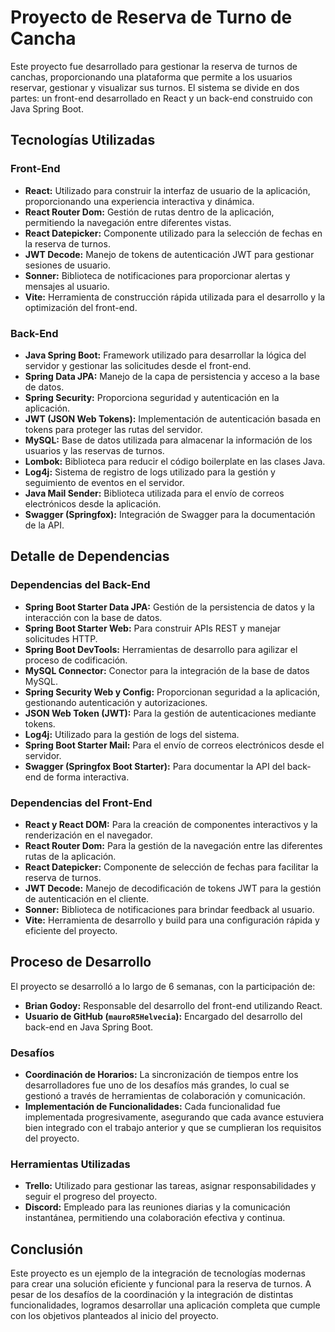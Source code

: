 # Proyecto de Reserva de Turno de Cancha

Este proyecto fue desarrollado para gestionar la reserva de turnos de canchas, proporcionando una plataforma que permite a los usuarios reservar, gestionar y visualizar sus turnos. El sistema se divide en dos partes: un front-end desarrollado en React y un back-end construido con Java Spring Boot.

## Tecnologías Utilizadas

### Front-End
- **React:** Utilizado para construir la interfaz de usuario de la aplicación, proporcionando una experiencia interactiva y dinámica.
- **React Router Dom:** Gestión de rutas dentro de la aplicación, permitiendo la navegación entre diferentes vistas.
- **React Datepicker:** Componente utilizado para la selección de fechas en la reserva de turnos.
- **JWT Decode:** Manejo de tokens de autenticación JWT para gestionar sesiones de usuario.
- **Sonner:** Biblioteca de notificaciones para proporcionar alertas y mensajes al usuario.
- **Vite:** Herramienta de construcción rápida utilizada para el desarrollo y la optimización del front-end.

### Back-End
- **Java Spring Boot:** Framework utilizado para desarrollar la lógica del servidor y gestionar las solicitudes desde el front-end.
- **Spring Data JPA:** Manejo de la capa de persistencia y acceso a la base de datos.
- **Spring Security:** Proporciona seguridad y autenticación en la aplicación.
- **JWT (JSON Web Tokens):** Implementación de autenticación basada en tokens para proteger las rutas del servidor.
- **MySQL:** Base de datos utilizada para almacenar la información de los usuarios y las reservas de turnos.
- **Lombok:** Biblioteca para reducir el código boilerplate en las clases Java.
- **Log4j:** Sistema de registro de logs utilizado para la gestión y seguimiento de eventos en el servidor.
- **Java Mail Sender:** Biblioteca utilizada para el envío de correos electrónicos desde la aplicación.
- **Swagger (Springfox):** Integración de Swagger para la documentación de la API.

## Detalle de Dependencias

### Dependencias del Back-End
- **Spring Boot Starter Data JPA:** Gestión de la persistencia de datos y la interacción con la base de datos.
- **Spring Boot Starter Web:** Para construir APIs REST y manejar solicitudes HTTP.
- **Spring Boot DevTools:** Herramientas de desarrollo para agilizar el proceso de codificación.
- **MySQL Connector:** Conector para la integración de la base de datos MySQL.
- **Spring Security Web y Config:** Proporcionan seguridad a la aplicación, gestionando autenticación y autorizaciones.
- **JSON Web Token (JWT):** Para la gestión de autenticaciones mediante tokens.
- **Log4j:** Utilizado para la gestión de logs del sistema.
- **Spring Boot Starter Mail:** Para el envío de correos electrónicos desde el servidor.
- **Swagger (Springfox Boot Starter):** Para documentar la API del back-end de forma interactiva.

### Dependencias del Front-End
- **React y React DOM:** Para la creación de componentes interactivos y la renderización en el navegador.
- **React Router Dom:** Para la gestión de la navegación entre las diferentes rutas de la aplicación.
- **React Datepicker:** Componente de selección de fechas para facilitar la reserva de turnos.
- **JWT Decode:** Manejo de decodificación de tokens JWT para la gestión de autenticación en el cliente.
- **Sonner:** Biblioteca de notificaciones para brindar feedback al usuario.
- **Vite:** Herramienta de desarrollo y build para una configuración rápida y eficiente del proyecto.

## Proceso de Desarrollo

El proyecto se desarrolló a lo largo de 6 semanas, con la participación de:
- **Brian Godoy:** Responsable del desarrollo del front-end utilizando React.
- **Usuario de GitHub (`mauroR5Helvecia`):** Encargado del desarrollo del back-end en Java Spring Boot.

### Desafíos
- **Coordinación de Horarios:** La sincronización de tiempos entre los desarrolladores fue uno de los desafíos más grandes, lo cual se gestionó a través de herramientas de colaboración y comunicación.
- **Implementación de Funcionalidades:** Cada funcionalidad fue implementada progresivamente, asegurando que cada avance estuviera bien integrado con el trabajo anterior y que se cumplieran los requisitos del proyecto.

### Herramientas Utilizadas
- **Trello:** Utilizado para gestionar las tareas, asignar responsabilidades y seguir el progreso del proyecto.
- **Discord:** Empleado para las reuniones diarias y la comunicación instantánea, permitiendo una colaboración efectiva y continua.

## Conclusión

Este proyecto es un ejemplo de la integración de tecnologías modernas para crear una solución eficiente y funcional para la reserva de turnos. A pesar de los desafíos de la coordinación y la integración de distintas funcionalidades, logramos desarrollar una aplicación completa que cumple con los objetivos planteados al inicio del proyecto.

